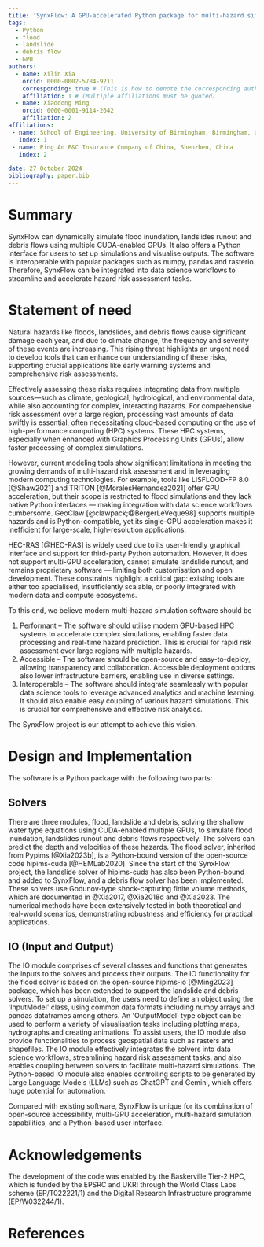 ```yaml
---
title: 'SynxFlow: A GPU-accelerated Python package for multi-hazard simulations'
tags:
  - Python
  - flood
  - landslide
  - debris flow
  - GPU
authors:
  - name: Xilin Xia
    orcid: 0000-0002-5784-9211
    corresponding: true # (This is how to denote the corresponding author)
    affiliation: 1 # (Multiple affiliations must be quoted)
  - name: Xiaodong Ming
    orcid: 0000-0001-9114-2642
    affiliation: 2
affiliations:
 - name: School of Engineering, University of Birmingham, Birmingham, UK
   index: 1
 - name: Ping An P&C Insurance Company of China, Shenzhen, China
   index: 2

date: 27 October 2024
bibliography: paper.bib
---
```


# Summary

SynxFlow can dynamically simulate flood inundation, landslides runout and debris flows using multiple CUDA-enabled GPUs. It also offers a Python interface for users to set up simulations and visualise outputs. The software is interoperable with popular packages such as numpy, pandas and rasterio. Therefore, SynxFlow can be integrated into data science workflows to streamline and accelerate hazard risk assessment tasks.

# Statement of need

Natural hazards like floods, landslides, and debris flows cause significant damage each year, and due to climate change, the frequency and severity of these events are increasing. This rising threat highlights an urgent need to develop tools that can enhance our understanding of these risks, supporting crucial applications like early warning systems and comprehensive risk assessments.

Effectively assessing these risks requires integrating data from multiple sources—such as climate, geological, hydrological, and environmental data, while also accounting for complex, interacting hazards. For comprehensive risk assessment over a large region, processing vast amounts of data swiftly is essential, often necessitating cloud-based computing or the use of high-performance computing (HPC) systems. These HPC systems, especially when enhanced with Graphics Processing Units (GPUs), allow faster processing of complex simulations.

However, current modeling tools show significant limitations in meeting the growing demands of multi-hazard risk assessment and in leveraging modern computing technologies. For example, tools like LISFLOOD-FP 8.0 [@Shaw2021] and TRITON [@MoralesHernandez2021] offer GPU acceleration, but their scope is restricted to flood simulations and they lack native Python interfaces — making integration with data science workflows cumbersome. GeoClaw [@clawpack;@BergerLeVeque98] supports multiple hazards and is Python-compatible, yet its single-GPU acceleration makes it inefficient for large-scale, high-resolution applications.

HEC-RAS [@HEC-RAS] is widely used due to its user-friendly graphical interface and support for third-party Python automation. However, it does not support multi-GPU acceleration, cannot simulate landslide runout, and remains proprietary software — limiting both customisation and open development. These constraints highlight a critical gap: existing tools are either too specialised, insufficiently scalable, or poorly integrated with modern data and compute ecosystems.

To this end, we believe modern multi-hazard simulation software should be

1. Performant – The software should utilise modern GPU-based HPC systems to accelerate complex simulations, enabling faster data processing and real-time hazard prediction. This is crucial for rapid risk assessment over large regions with multiple hazards.
2. Accessible – The software should be open-source and easy-to-deploy, allowing transparency and collaboration. Accessible deployment options also lower infrastructure barriers, enabling use in diverse settings.
3. Interoperable – The software should integrate seamlessly with popular data science tools to leverage advanced analytics and machine learning. It should also enable easy coupling of various hazard simulations. This is crucial for comprehensive and effective risk analytics.

The SynxFlow project is our attempt to achieve this vision.

# Design and Implementation

The software is a Python package with the following two parts:

## Solvers
There are three modules, flood, landslide and debris, solving the shallow water type equations using CUDA-enabled multiple GPUs, to simulate flood inundation, landslides runout and debris flows respectively. The solvers can predict the depth and velocities of these hazards. The flood solver, inherited from Pypims [@Xia2023b], is a Python-bound version of the open-source code hipims-cuda [@HEMLab2020]. Since the start of the SynxFlow project, the landslide solver of hipims-cuda has also been Python-bound and added to SynxFlow, and a debris flow solver has been implemented. These solvers use Godunov-type shock-capturing finite volume methods, which are documented in @Xia2017, @Xia2018d and @Xia2023. The numerical methods have been extensively tested in both theoretical and real-world scenarios, demonstrating robustness and efficiency for practical applications.

## IO (Input and Output)
The IO module comprises of several classes and functions that generates the inputs to the solvers and process their outputs. The IO functionality for the flood solver is based on the open-source hipims-io [@Ming2023] package, which has been extended to support the landslide and debris solvers. To set up a simulation, the users need to define an object using the 'InputModel' class, using common data formats including numpy arrays and pandas dataframes among others. An 'OutputModel' type object can be used to perform a variety of visualisation tasks including plotting maps, hydrographs and creating animations. To assist users, the IO module also provide functionalities to process geospatial data such as rasters and shapefiles. The IO module effectively integrates the solvers into data science workflows, streamlining hazard risk assessment tasks, and also enables coupling between solvers to facilitate multi-hazard simulations. The Python-based IO module also enables controlling scripts to be generated by Large Language Models (LLMs) such as ChatGPT and Gemini, which offers huge potential for automation.

Compared with existing software, SynxFlow is unique for its combination of open-source accessibility, multi-GPU acceleration, multi-hazard simulation capabilities, and a Python-based user interface.

# Acknowledgements

The development of the code was enabled by the Baskerville Tier-2 HPC, which is funded by the EPSRC and UKRI through the World Class Labs scheme (EP/T022221/1) and the Digital Research Infrastructure programme (EP/W032244/1).

# References